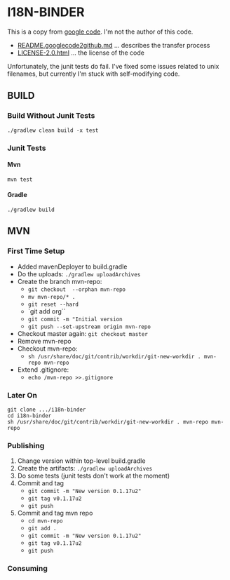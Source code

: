I18N-BINDER
===========

This is a copy from [google code](https://code.google.com/p/i18n-binder/).
I'm not the author of this code.

* [README.googlecode2github.md](README.googlecode2github.md) ... describes the transfer process
* [LICENSE-2.0.html](LICENSE-2.0.html) ... the license of the code

Unfortunately, the junit tests do fail. I've fixed some issues
related to unix filenames, but currently I'm stuck with self-modifying code.


BUILD
-----

### Build Without Junit Tests

```
./gradlew clean build -x test
```

### Junit Tests

#### Mvn

```
mvn test
```

#### Gradle

```
./gradlew build
```

MVN
---

### First Time Setup

* Added mavenDeployer to build.gradle
* Do the uploads: `./gradlew uploadArchives`
* Create the branch mvn-repo:
    * `git checkout  --orphan mvn-repo`
    * `mv mvn-repo/* .`
    * `git reset --hard`
    * `git add org``
    * `git commit -m "Initial version`
    * `git push --set-upstream origin mvn-repo`
* Checkout master again: `git checkout master`
* Remove mvn-repo
* Checkout mvn-repo:
    * `sh /usr/share/doc/git/contrib/workdir/git-new-workdir . mvn-repo mvn-repo`
* Extend .gitignore:
    * `echo /mvn-repo >>.gitignore`

### Later On

```
git clone .../i18n-binder
cd i18n-binder
sh /usr/share/doc/git/contrib/workdir/git-new-workdir . mvn-repo mvn-repo
```

### Publishing

1. Change version within top-level build.gradle
2. Create the artifacts: `./gradlew uploadArchives`
3. Do some tests (junit tests don't work at the moment)
4. Commit and tag
    * `git commit -m "New version 0.1.17u2"`
    * `git tag v0.1.17u2`
    * `git push`
5. Commit and tag mvn repo
    * `cd mvn-repo`
    * `git add .`
    * `git commit -m "New version 0.1.17u2"`
    * `git tag v0.1.17u2`
    * `git push`

### Consuming
